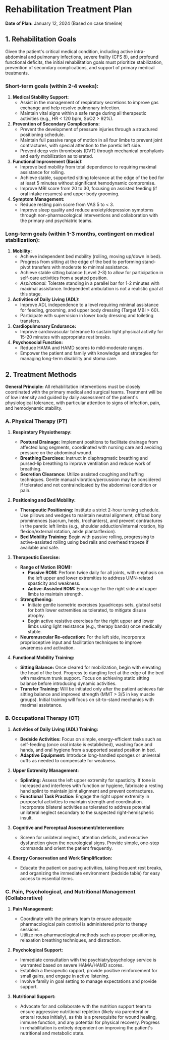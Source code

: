 # Rehabilitation Treatment Plan

**Date of Plan:** January 12, 2024 (Based on case timeline)

## 1. Rehabilitation Goals

Given the patient's critical medical condition, including active intra-abdominal and pulmonary infections, severe frailty (CFS 8), and profound functional deficits, the initial rehabilitation goals must prioritize stabilization, prevention of secondary complications, and support of primary medical treatments.

### Short-term goals (within 2-4 weeks):

1.  **Medical Stability Support:**
    *   Assist in the management of respiratory secretions to improve gas exchange and help resolve pulmonary infection.
    *   Maintain vital signs within a safe range during all therapeutic activities (e.g., HR < 120 bpm, SpO2 > 92%).
2.  **Prevention of Secondary Complications:**
    *   Prevent the development of pressure injuries through a structured positioning schedule.
    *   Maintain full passive range of motion in all four limbs to prevent joint contractures, with special attention to the paretic left side.
    *   Prevent deep vein thrombosis (DVT) through mechanical prophylaxis and early mobilization as tolerated.
3.  **Functional Improvement (Basic):**
    *   Improve bed mobility from total dependence to requiring maximal assistance for rolling.
    *   Achieve stable, supported sitting tolerance at the edge of the bed for at least 5 minutes without significant hemodynamic compromise.
    *   Improve MBI score from 20 to 30, focusing on assisted feeding (if oral intake resumes) and upper body grooming.
4.  **Symptom Management:**
    *   Reduce resting pain score from VAS 5 to < 3.
    *   Improve sleep quality and reduce anxiety/depression symptoms through non-pharmacological interventions and collaboration with the primary and psychiatric teams.

### Long-term goals (within 1-3 months, contingent on medical stabilization):

1.  **Mobility:**
    *   Achieve independent bed mobility (rolling, moving up/down in bed).
    *   Progress from sitting at the edge of the bed to performing stand-pivot transfers with moderate to minimal assistance.
    *   Achieve stable sitting balance (Level 2-3) to allow for participation in self-care activities from a seated position.
    *   *Aspirational:* Tolerate standing in a parallel bar for 1-2 minutes with maximal assistance. Independent ambulation is not a realistic goal at this stage.
2.  **Activities of Daily Living (ADL):**
    *   Improve ADL independence to a level requiring minimal assistance for feeding, grooming, and upper body dressing (Target MBI > 60).
    *   Participate with supervision in lower body dressing and toileting transfers.
3.  **Cardiopulmonary Endurance:**
    *   Improve cardiovascular tolerance to sustain light physical activity for 15-20 minutes with appropriate rest breaks.
4.  **Psychosocial Function:**
    *   Reduce HAMA and HAMD scores to mild-moderate ranges.
    *   Empower the patient and family with knowledge and strategies for managing long-term disability and stoma care.

## 2. Treatment Methods

**General Principle:** All rehabilitation interventions must be closely coordinated with the primary medical and surgical teams. Treatment will be of low intensity and guided by daily assessment of the patient's physiological tolerance, with particular attention to signs of infection, pain, and hemodynamic stability.

### A. Physical Therapy (PT)

1.  **Respiratory Physiotherapy:**
    *   **Postural Drainage:** Implement positions to facilitate drainage from affected lung segments, coordinated with nursing care and avoiding pressure on the abdominal wound.
    *   **Breathing Exercises:** Instruct in diaphragmatic breathing and pursed-lip breathing to improve ventilation and reduce work of breathing.
    *   **Secretion Clearance:** Utilize assisted coughing and huffing techniques. Gentle manual vibration/percussion may be considered if tolerated and not contraindicated by the abdominal condition or pain.

2.  **Positioning and Bed Mobility:**
    *   **Therapeutic Positioning:** Institute a strict 2-hour turning schedule. Use pillows and wedges to maintain neutral alignment, offload bony prominences (sacrum, heels, trochanters), and prevent contractures in the paretic left limbs (e.g., shoulder adduction/internal rotation, hip flexion/external rotation, ankle plantarflexion).
    *   **Bed Mobility Training:** Begin with passive rolling, progressing to active-assisted rolling using bed rails and overhead trapeze if available and safe.

3.  **Therapeutic Exercise:**
    *   **Range of Motion (ROM):**
        *   **Passive ROM:** Perform twice daily for all joints, with emphasis on the left upper and lower extremities to address UMN-related spasticity and weakness.
        *   **Active-Assisted ROM:** Encourage for the right side and upper limbs to maintain strength.
    *   **Strengthening:**
        *   Initiate gentle isometric exercises (quadriceps sets, gluteal sets) for both lower extremities as tolerated, to mitigate disuse atrophy.
        *   Begin active resistive exercises for the right upper and lower limbs using light resistance (e.g., therapy bands) once medically stable.
    *   **Neuromuscular Re-education:** For the left side, incorporate proprioceptive input and facilitation techniques to improve awareness and activation.

4.  **Functional Mobility Training:**
    *   **Sitting Balance:** Once cleared for mobilization, begin with elevating the head of the bed. Progress to dangling feet at the edge of the bed with maximum trunk support. Focus on achieving static sitting balance before introducing dynamic activities.
    *   **Transfer Training:** Will be initiated only after the patient achieves fair sitting balance and improved strength (MMT > 3/5 in key muscle groups). Initial training will focus on sit-to-stand mechanics with maximal assistance.

### B. Occupational Therapy (OT)

1.  **Activities of Daily Living (ADL) Training:**
    *   **Bedside Activities:** Focus on simple, energy-efficient tasks such as self-feeding (once oral intake is established), washing face and hands, and oral hygiene from a supported seated position in bed.
    *   **Adaptive Equipment:** Introduce long-handled sponges or universal cuffs as needed to compensate for weakness.

2.  **Upper Extremity Management:**
    *   **Splinting:** Assess the left upper extremity for spasticity. If tone is increased and interferes with function or hygiene, fabricate a resting hand splint to maintain joint alignment and prevent contractures.
    *   **Functional Task Practice:** Engage the right upper extremity in purposeful activities to maintain strength and coordination. Incorporate bilateral activities as tolerated to address potential unilateral neglect secondary to the suspected right-hemispheric insult.

3.  **Cognitive and Perceptual Assessment/Intervention:**
    *   Screen for unilateral neglect, attention deficits, and executive dysfunction given the neurological signs. Provide simple, one-step commands and orient the patient frequently.

4.  **Energy Conservation and Work Simplification:**
    *   Educate the patient on pacing activities, taking frequent rest breaks, and organizing the immediate environment (bedside table) for easy access to essential items.

### C. Pain, Psychological, and Nutritional Management (Collaborative)

1.  **Pain Management:**
    *   Coordinate with the primary team to ensure adequate pharmacological pain control is administered *prior* to therapy sessions.
    *   Utilize non-pharmacological methods such as proper positioning, relaxation breathing techniques, and distraction.

2.  **Psychological Support:**
    *   Immediate consultation with the psychiatry/psychology service is warranted based on severe HAMA/HAMD scores.
    *   Establish a therapeutic rapport, provide positive reinforcement for small gains, and engage in active listening.
    *   Involve family in goal setting to manage expectations and provide support.

3.  **Nutritional Support:**
    *   Advocate for and collaborate with the nutrition support team to ensure aggressive nutritional repletion (likely via parenteral or enteral routes initially), as this is a prerequisite for wound healing, immune function, and any potential for physical recovery. Progress in rehabilitation is entirely dependent on improving the patient's nutritional and metabolic state.
